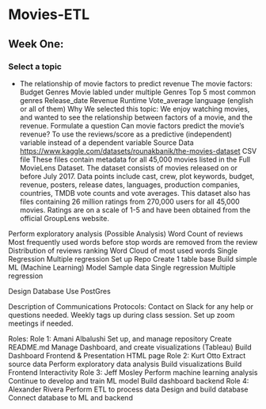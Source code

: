 # Movies-ETL
## Week One:
### Select a topic
- The relationship of movie factors to predict revenue
The movie factors:
Budget
Genres
Movie labled under multiple Genres 
Top 5 most common genres
Release_date
Revenue
Runtime
Vote_average
language (english or all of them) 
Why We selected this topic:
We enjoy watching movies, and wanted to see the relationship between factors of a movie, and the revenue. 
Formulate a question
Can movie factors predict the movie’s revenue? 
To use the reviews/score as a predictive (independent) variable instead of a dependent variable
Source Data
https://www.kaggle.com/datasets/rounakbanik/the-movies-dataset
CSV file 
These files contain metadata for all 45,000 movies listed in the Full MovieLens Dataset. The dataset consists of movies released on or before July 2017. Data points include cast, crew, plot keywords, budget, revenue, posters, release dates, languages, production companies, countries, TMDB vote counts and vote averages.
This dataset also has files containing 26 million ratings from 270,000 users for all 45,000 movies. Ratings are on a scale of 1-5 and have been obtained from the official GroupLens website.


Perform exploratory analysis (Possible Analysis)
Word Count of reviews 
Most frequently used words before stop words are removed from the review
Distribution of reviews ranking
Word Cloud of most used words
Single Regression 
Multiple regression
Set up Repo
Create 1 table base 
Build simple ML (Machine Learning) Model
Sample data 
Single regression 
Multiple regression

Design Database
Use PostGres

Description of Communications Protocols:
Contact on Slack for any help or questions needed. 
Weekly tags up during class session.
Set up zoom meetings if needed.

Roles:
Role 1: Amani Albalushi 
Set up, and manage repository 
Create README.md
Manage Dashboard, and create visualizations (Tableau)
Build Dashboard Frontend & Presentation
HTML page
Role 2: Kurt Otto 
Extract source data 
Perform exploratory data analysis 
Build visualizations
Build Frontend Interactivity
Role 3: Jeff Mosley 
Perform machine learning analysis
Continue to develop and train ML model
Build dashboard backend
Role 4: Alexander Rivera 
Perform ETL to process data
Design and build database 
Connect database to ML and backend

